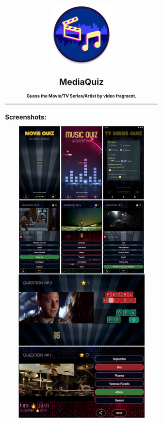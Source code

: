 <p align="center">
<img align="center" width="200" height="200" src="/app/src/main/res/mipmap-xxxhdpi/ic_launcher_round.png">
</p>
<h1 align="center"> MediaQuiz </h1>
<h4 align="center"> Guess the Movie/TV Series/Artist by video fragment. </h4>
<hr>
<h2 align="left"> Screenshots: </h2>
<p align="center">
<img src="metadata/screenshots/ss1.jpg" width=135>
<img src="metadata/screenshots/ss2.jpg" width=135>
<img src="metadata/screenshots/ss3.jpg" width=135>
<img src="metadata/screenshots/ss4.jpg" width=135>
<img src="metadata/screenshots/ss6.jpg" width=135>
<img src="metadata/screenshots/ss5.jpg" width=135>
<img src="metadata/screenshots/ss7.jpg" width=415>
<img src="metadata/screenshots/ss8.jpg" width=415>
</p>
